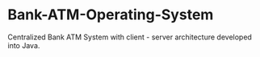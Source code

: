 # Bank-ATM-Operating-System
Centralized Bank ATM System with client - server architecture developed into Java.
